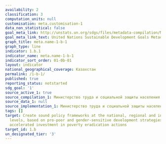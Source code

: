 ```yaml
---
availability: 2
classification: 3
computation_units: null
customisation: meta.customisation-1
data_non_statistical: false
goal_meta_link: http://unstats.un.org/sdgs/files/metadata-compilation/Metadata-Goal-1.pdf
goal_meta_link_text: United Nations Sustainable Development Goals Metadata (pdf 894kB)
graph_title: meta.name-1-b-1
graph_type: line
indicator: 1.b.1
indicator_name: meta.name-1-b-1
indicator_sort_order: 01-0b-01
layout: indicator
national_geographical_coverage: Казахстан
permalink: /1-b-1/
published: true
reporting_status: notstarted
sdg_goal: '1'
source_active_1: true
source_compilation_1: Министерство труда и социальной защиты населения РК
source_data_1: null
source_implementation_1: Министерство труда и социальной защиты населения РК
tags: []
target: Create sound policy frameworks at the national, regional and international
  levels, based on pro-poor and gender-sensitive development strategies, to support
  accelerated investment in poverty eradication actions
target_id: 1.b
un_designated_tier: '3'
---
```

